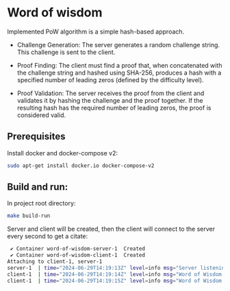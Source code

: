 # Word of wisdom

Implemented PoW algorithm is a simple hash-based approach. 

- Challenge Generation: The server generates a random challenge string. This challenge is sent to the client.

- Proof Finding: The client must find a proof that, when concatenated with the challenge string and hashed using SHA-256, produces a hash with a specified number of leading zeros (defined by the difficulty level).

- Proof Validation: The server receives the proof from the client and validates it by hashing the challenge and the proof together. If the resulting hash has the required number of leading zeros, the proof is considered valid.

## Prerequisites
Install docker and docker-compose v2:
```bash
sudo apt-get install docker.io docker-compose-v2
```

## Build and run:
In project root directory:
```bash
make build-run
```

Server and client will be created, then the client will connect to the server every second to get a citate:
```bash
 ✔ Container word-of-wisdom-server-1  Created                                                            0.0s 
 ✔ Container word-of-wisdom-client-1  Created                                                            0.0s 
Attaching to client-1, server-1
server-1  | time="2024-06-29T14:19:13Z" level=info msg="Server listening on 0.0.0.0:8080"
client-1  | time="2024-06-29T14:19:14Z" level=info msg="Word of Wisdom: Have no fear of perfection you'll never reach it."
client-1  | time="2024-06-29T14:19:15Z" level=info msg="Word of Wisdom: See driving is like stabbing someone, it's very personal. While flying is like shooting someone, it's more distant."
```

